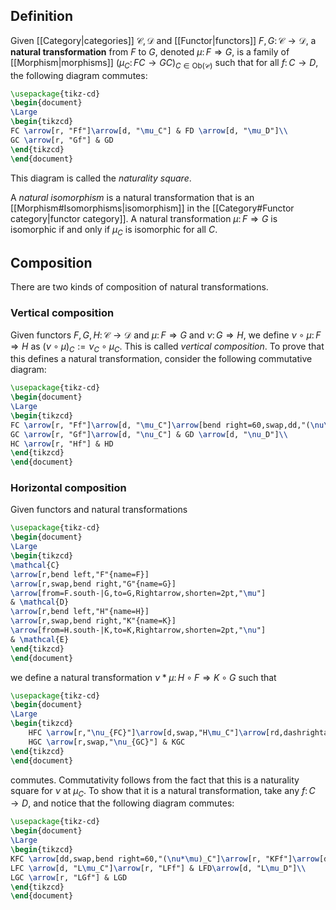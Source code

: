 ## Definition
Given [[Category|categories]] $\mathcal{C}, \mathcal{D}$ and [[Functor|functors]] $F,G\colon\mathcal{C}\to\mathcal{D}$, a **natural transformation** from $F$ to $G$, denoted $\mu\colon F\Rightarrow G$, is a family of [[Morphism|morphisms]] $(\mu_C\colon FC\to GC)_{C\in\mathrm{Ob}(\mathcal{C})}$ such that for all $f\colon C\to D$, the following diagram commutes:
```tikz
\usepackage{tikz-cd}
\begin{document}
\Large
\begin{tikzcd}
FC \arrow[r, "Ff"]\arrow[d, "\mu_C"] & FD \arrow[d, "\mu_D"]\\
GC \arrow[r, "Gf"] & GD
\end{tikzcd}
\end{document}
```
This diagram is called the *naturality square*.

A *natural isomorphism* is a natural transformation that is an [[Morphism#Isomorphisms|isomorphism]] in the [[Category#Functor category|functor category]]. A natural transformation $\mu\colon F\Rightarrow G$ is isomorphic if and only if $\mu_C$ is isomorphic for all $C$.
## Composition
There are two kinds of composition of natural transformations.
### Vertical composition
Given functors $F,G,H\colon\mathcal{C}\to\mathcal{D}$ and $\mu\colon F\Rightarrow G$ and $\nu\colon G\Rightarrow H$, we define $\nu\circ\mu\colon F\Rightarrow H$ as $(\nu\circ\mu)_C := \nu_C\circ \mu_C$. This is called *vertical composition*. To prove that this defines a natural transformation, consider the following commutative diagram:
```tikz
\usepackage{tikz-cd}
\begin{document}
\Large
\begin{tikzcd}
FC \arrow[r, "Ff"]\arrow[d, "\mu_C"]\arrow[bend right=60,swap,dd,"(\nu\circ\mu)_C"] & FD \arrow[d, "\mu_D"]\arrow[bend left=60,dd,"(\nu\circ\mu)_D"]\\
GC \arrow[r, "Gf"]\arrow[d, "\nu_C"] & GD \arrow[d, "\nu_D"]\\
HC \arrow[r, "Hf"] & HD
\end{tikzcd}
\end{document}
```
### Horizontal composition
Given functors and natural transformations
```tikz
\usepackage{tikz-cd}
\begin{document}
\Large
\begin{tikzcd}
\mathcal{C}
\arrow[r,bend left,"F"{name=F}]
\arrow[r,swap,bend right,"G"{name=G}]
\arrow[from=F.south-|G,to=G,Rightarrow,shorten=2pt,"\mu"]
& \mathcal{D}
\arrow[r,bend left,"H"{name=H}]
\arrow[r,swap,bend right,"K"{name=K}]
\arrow[from=H.south-|K,to=K,Rightarrow,shorten=2pt,"\nu"]
& \mathcal{E}
\end{tikzcd}
\end{document}
```
we define a natural transformation $\nu*\mu\colon H\circ F\Rightarrow K\circ G$ such that
```tikz
\usepackage{tikz-cd}
\begin{document}
\Large
\begin{tikzcd}
	HFC \arrow[r,"\nu_{FC}"]\arrow[d,swap,"H\mu_C"]\arrow[rd,dashrightarrow,"(\nu*\mu)_C"] & KFC\arrow[d,"K\mu_C"]\\
	HGC \arrow[r,swap,"\nu_{GC}"] & KGC
\end{tikzcd}
\end{document}
```
commutes. Commutativity follows from the fact that this is a naturality square for $\nu$ at $\mu_C$. To show that it is a natural transformation, take any $f\colon C\to D$, and notice that the following diagram commutes:
```tikz
\usepackage{tikz-cd}
\begin{document}
\Large
\begin{tikzcd}
KFC \arrow[dd,swap,bend right=60,"(\nu*\mu)_C"]\arrow[r, "KFf"]\arrow[d, "\nu_{FC}"] & KFD \arrow[d, "\nu_{FD}"]\arrow[dd,bend left=60,"(\nu*\mu)_D"]\\
LFC \arrow[d, "L\mu_C"]\arrow[r, "LFf"] & LFD\arrow[d, "L\mu_D"]\\
LGC \arrow[r, "LGf"] & LGD
\end{tikzcd}
\end{document}
```